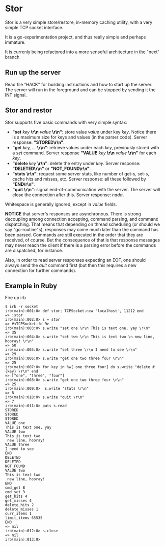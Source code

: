# Stor

Stor is a very simple store/restore, in-memory caching utility, with a very simple TCP socket interface.

It is a go-experimentation project, and thus really simple and perhaps immature.

It is currenly being refactored into a more senseful architecture in the "next" branch.

## Run up the server

Read file "HACK" for building instructions and how to start up the server. The server will run in the foreground and can be stopped by sending it the INT signal.

## Stor and restor

Stor supports five basic commands with very simple syntax:

* **"set** _key_ **\r\n** _value_ **\r\n"**: store value _value_ under key _key_. Notice there is a maximum size for keys and values (in the parser code). Server response: **"STORED\r\n"**.
* **"get** _key,_ _..._ **\r\n"**: retrieve values under each _key_, previously stored with a _set_ command. Server response **"VALUE** _key_ **\r\n** _value_ **\r\n"** for each _key_.
* **"delete** _key_ **\r\n"**: delete the entry under _key_. Server response: **"DELETED\r\n"** or **"NOT_FOUND\r\n"**.
* **"stats** **\r\n"**: request some server stats, like number of get-s, set-s, cache hits and misses, etc. Server response: all these followed by **"END\r\n"**.
* **"quit \r\n"**: signal end-of-communication with the server. The server will close the connection after this. Server response: _nada_.

Whitespace is generally ignored, except in _value_ fields.

**NOTICE** that server's responses are asynchronous. There is strong decoupling among connection accepting, command parsing, and command dispatching. That means that depending on thread scheduling (or should we say "go-routine"s), responses may come much later than the command has been parsed. Commands are still executed in the order that they are received, of course. But the consequence of that is that response messages may never reach the client if there is a parsing error before the commands are dispatched, for instance. 

Also, in order to read server responses expecting an EOF, one should always send the _quit_ command first (but then this requires a new connection for further commands).

## Example in Ruby

Fire up irb

    $ irb -r socket
    irb(main):001:0> def stor; TCPSocket.new 'localhost', 11212 end
    => :stor
    irb(main):002:0> s = stor
    => #<TCPSocket:fd 9>
    irb(main):003:0> s.write "set one \r\n This is text one, yay \r\n"
    => 35
    irb(main):004:0> s.write "set two \r\n This is text two \n new line, hooray! \r\n"
    => 50
    irb(main):005:0> s.write "set three \r\n I need to see \r\n"
    => 29
    irb(main):006:0> s.write "get one two three four \r\n"
    => 25
    irb(main):007:0> for key in %w[ one three four] do s.write "delete #{key} \r\n" end
    => ["one", "three", "four"]
    irb(main):008:0> s.write "get one two three four \r\n"
    => 25
    irb(main):009:0>  s.write "stats \r\n"
    => 8
    irb(main):010:0> s.write "quit \r\n"
    => 7
    irb(main):011:0> puts s.read
    STORED
    STORED
    STORED
    VALUE one
    This is text one, yay
    VALUE two
    This is text two
     new line, hooray!
    VALUE three
    I need to see
    END
    DELETED
    DELETED
    NOT_FOUND
    VALUE two
    This is text two
     new line, hooray!
    END
    cmd_get 8
    cmd_set 3
    get_hits 4
    get_misses 4
    delete_hits 2
    delete_misses 1
    curr_items 1
    limit_items 65535
    END
    => nil
    irb(main):012:0> s.close
    => nil
    irb(main):013:0>
